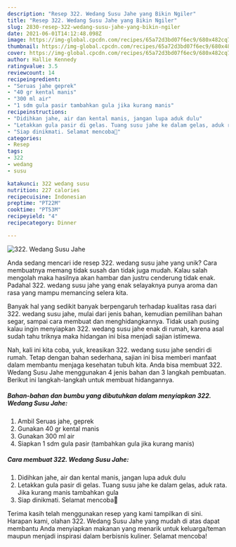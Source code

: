```yaml
---
description: "Resep 322. Wedang Susu Jahe yang Bikin Ngiler"
title: "Resep 322. Wedang Susu Jahe yang Bikin Ngiler"
slug: 2830-resep-322-wedang-susu-jahe-yang-bikin-ngiler
date: 2021-06-01T14:12:48.098Z
image: https://img-global.cpcdn.com/recipes/65a72d3bd07f6ec9/680x482cq70/322-wedang-susu-jahe-foto-resep-utama.jpg
thumbnail: https://img-global.cpcdn.com/recipes/65a72d3bd07f6ec9/680x482cq70/322-wedang-susu-jahe-foto-resep-utama.jpg
cover: https://img-global.cpcdn.com/recipes/65a72d3bd07f6ec9/680x482cq70/322-wedang-susu-jahe-foto-resep-utama.jpg
author: Hallie Kennedy
ratingvalue: 3.5
reviewcount: 14
recipeingredient:
- "Seruas jahe geprek"
- "40 gr kental manis"
- "300 ml air"
- "1 sdm gula pasir tambahkan gula jika kurang manis"
recipeinstructions:
- "Didihkan jahe, air dan kental manis, jangan lupa aduk dulu"
- "Letakkan gula pasir di gelas. Tuang susu jahe ke dalam gelas, aduk rata. Jika kurang manis tambahkan gula"
- "Siap dinikmati. Selamat mencoba💜"
categories:
- Resep
tags:
- 322
- wedang
- susu

katakunci: 322 wedang susu 
nutrition: 227 calories
recipecuisine: Indonesian
preptime: "PT22M"
cooktime: "PT53M"
recipeyield: "4"
recipecategory: Dinner

---
```



![322. Wedang Susu Jahe](https://img-global.cpcdn.com/recipes/65a72d3bd07f6ec9/680x482cq70/322-wedang-susu-jahe-foto-resep-utama.jpg)

Anda sedang mencari ide resep 322. wedang susu jahe yang unik? Cara membuatnya memang tidak susah dan tidak juga mudah. Kalau salah mengolah maka hasilnya akan hambar dan justru cenderung tidak enak. Padahal 322. wedang susu jahe yang enak selayaknya punya aroma dan rasa yang mampu memancing selera kita.

Banyak hal yang sedikit banyak berpengaruh terhadap kualitas rasa dari 322. wedang susu jahe, mulai dari jenis bahan, kemudian pemilihan bahan segar, sampai cara membuat dan menghidangkannya. Tidak usah pusing kalau ingin menyiapkan 322. wedang susu jahe enak di rumah, karena asal sudah tahu triknya maka hidangan ini bisa menjadi sajian istimewa.




Nah, kali ini kita coba, yuk, kreasikan 322. wedang susu jahe sendiri di rumah. Tetap dengan bahan sederhana, sajian ini bisa memberi manfaat dalam membantu menjaga kesehatan tubuh kita. Anda bisa membuat 322. Wedang Susu Jahe menggunakan 4 jenis bahan dan 3 langkah pembuatan. Berikut ini langkah-langkah untuk membuat hidangannya.

<!--inarticleads1-->

##### Bahan-bahan dan bumbu yang dibutuhkan dalam menyiapkan 322. Wedang Susu Jahe:

1. Ambil Seruas jahe, geprek
1. Gunakan 40 gr kental manis
1. Gunakan 300 ml air
1. Siapkan 1 sdm gula pasir (tambahkan gula jika kurang manis)




<!--inarticleads2-->

##### Cara membuat 322. Wedang Susu Jahe:

1. Didihkan jahe, air dan kental manis, jangan lupa aduk dulu
1. Letakkan gula pasir di gelas. Tuang susu jahe ke dalam gelas, aduk rata. Jika kurang manis tambahkan gula
1. Siap dinikmati. Selamat mencoba💜




Terima kasih telah menggunakan resep yang kami tampilkan di sini. Harapan kami, olahan 322. Wedang Susu Jahe yang mudah di atas dapat membantu Anda menyiapkan makanan yang menarik untuk keluarga/teman maupun menjadi inspirasi dalam berbisnis kuliner. Selamat mencoba!
